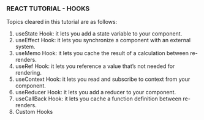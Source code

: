 ### REACT TUTORIAL - HOOKS
Topics cleared in this tutorial are as follows:

1. useState Hook: it lets you add a state variable to your component.
2. useEffect Hook: it lets you synchronize a component with an external system.
3. useMemo Hook: it lets you cache the result of a calculation between re-renders.
4. useRef Hook: it lets you reference a value that’s not needed for rendering.
5. useContext Hook: it lets you read and subscribe to context from your component.
6. useReducer Hook: it lets you add a reducer to your component.
7. useCallBack Hook: it lets you cache a function definition between re-renders.
8. Custom Hooks